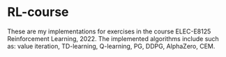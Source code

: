 # RL-course

These are my implementations for exercises in the course ELEC-E8125 Reinforcement Learning, 2022. The implemented algorithms include such as: value iteration, TD-learning, Q-learning, PG, DDPG, AlphaZero, CEM.


